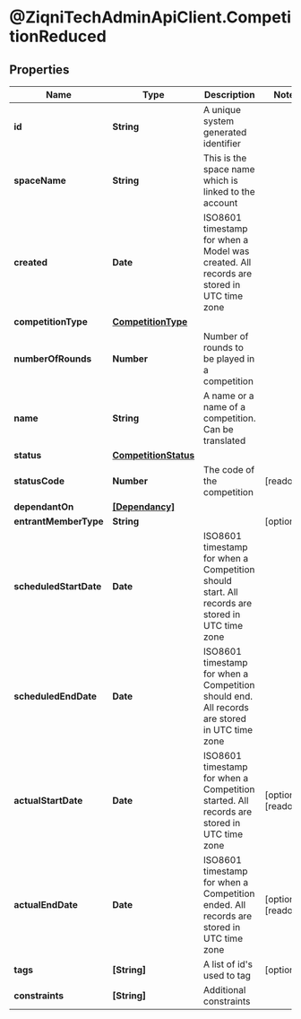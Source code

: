 # @ZiqniTechAdminApiClient.CompetitionReduced

## Properties

Name | Type | Description | Notes
------------ | ------------- | ------------- | -------------
**id** | **String** | A unique system generated identifier | 
**spaceName** | **String** | This is the space name which is linked to the account | 
**created** | **Date** | ISO8601 timestamp for when a Model was created. All records are stored in UTC time zone | 
**competitionType** | [**CompetitionType**](CompetitionType.md) |  | 
**numberOfRounds** | **Number** | Number of rounds to be played in a competition | 
**name** | **String** | A name or a name of a competition. Can be translated | 
**status** | [**CompetitionStatus**](CompetitionStatus.md) |  | 
**statusCode** | **Number** | The code of the competition | [readonly] 
**dependantOn** | [**[Dependancy]**](Dependancy.md) |  | 
**entrantMemberType** | **String** |  | [optional] 
**scheduledStartDate** | **Date** | ISO8601 timestamp for when a Competition should start. All records are stored in UTC time zone | 
**scheduledEndDate** | **Date** | ISO8601 timestamp for when a Competition should end. All records are stored in UTC time zone | 
**actualStartDate** | **Date** | ISO8601 timestamp for when a Competition started. All records are stored in UTC time zone | [optional] [readonly] 
**actualEndDate** | **Date** | ISO8601 timestamp for when a Competition ended. All records are stored in UTC time zone | [optional] [readonly] 
**tags** | **[String]** | A list of id&#39;s used to tag | [optional] 
**constraints** | **[String]** | Additional constraints | 


